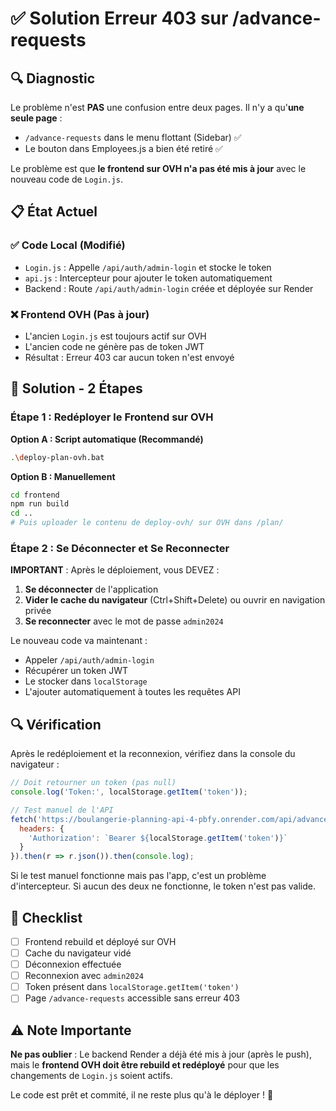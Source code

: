 # ✅ Solution Erreur 403 sur /advance-requests

## 🔍 Diagnostic

Le problème n'est **PAS** une confusion entre deux pages. Il n'y a qu'**une seule page** :
- `/advance-requests` dans le menu flottant (Sidebar) ✅
- Le bouton dans Employees.js a bien été retiré ✅

Le problème est que **le frontend sur OVH n'a pas été mis à jour** avec le nouveau code de `Login.js`.

## 📋 État Actuel

### ✅ Code Local (Modifié)
- `Login.js` : Appelle `/api/auth/admin-login` et stocke le token
- `api.js` : Intercepteur pour ajouter le token automatiquement
- Backend : Route `/api/auth/admin-login` créée et déployée sur Render

### ❌ Frontend OVH (Pas à jour)
- L'ancien `Login.js` est toujours actif sur OVH
- L'ancien code ne génère pas de token JWT
- Résultat : Erreur 403 car aucun token n'est envoyé

## 🚀 Solution - 2 Étapes

### Étape 1 : Redéployer le Frontend sur OVH

**Option A : Script automatique (Recommandé)**
```bash
.\deploy-plan-ovh.bat
```

**Option B : Manuellement**
```bash
cd frontend
npm run build
cd ..
# Puis uploader le contenu de deploy-ovh/ sur OVH dans /plan/
```

### Étape 2 : Se Déconnecter et Se Reconnecter

**IMPORTANT** : Après le déploiement, vous DEVEZ :

1. **Se déconnecter** de l'application
2. **Vider le cache du navigateur** (Ctrl+Shift+Delete) ou ouvrir en navigation privée
3. **Se reconnecter** avec le mot de passe `admin2024`

Le nouveau code va maintenant :
- Appeler `/api/auth/admin-login`
- Récupérer un token JWT
- Le stocker dans `localStorage`
- L'ajouter automatiquement à toutes les requêtes API

## 🔍 Vérification

Après le redéploiement et la reconnexion, vérifiez dans la console du navigateur :

```javascript
// Doit retourner un token (pas null)
console.log('Token:', localStorage.getItem('token'));

// Test manuel de l'API
fetch('https://boulangerie-planning-api-4-pbfy.onrender.com/api/advance-requests', {
  headers: {
    'Authorization': `Bearer ${localStorage.getItem('token')}`
  }
}).then(r => r.json()).then(console.log);
```

Si le test manuel fonctionne mais pas l'app, c'est un problème d'intercepteur. Si aucun des deux ne fonctionne, le token n'est pas valide.

## 📝 Checklist

- [ ] Frontend rebuild et déployé sur OVH
- [ ] Cache du navigateur vidé
- [ ] Déconnexion effectuée
- [ ] Reconnexion avec `admin2024`
- [ ] Token présent dans `localStorage.getItem('token')`
- [ ] Page `/advance-requests` accessible sans erreur 403

## ⚠️ Note Importante

**Ne pas oublier** : Le backend Render a déjà été mis à jour (après le push), mais le **frontend OVH doit être rebuild et redéployé** pour que les changements de `Login.js` soient actifs.

Le code est prêt et commité, il ne reste plus qu'à le déployer ! 🚀

